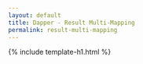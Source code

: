 ```yaml
---
layout: default
title: Dapper - Result Multi-Mapping 
permalink: result-multi-mapping
---
```


{% include template-h1.html %}
